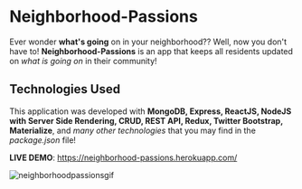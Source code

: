 # Neighborhood-Passions
Ever wonder <strong>what's going</strong> on in your neighborhood?? Well, now you don't have to! <strong>Neighborhood-Passions</strong> is an app that keeps all residents updated on <em>what is going on</em> in their community!

## Technologies Used
This application was developed with <strong>MongoDB, Express, ReactJS, NodeJS with Server Side Rendering, CRUD, REST API, Redux, Twitter Bootstrap, Materialize</strong>, and <em>many other technologies</em> that you may find in the <em>package.json</em> file!

<strong>LIVE DEMO</strong>: https://neighborhood-passions.herokuapp.com/

![neighborhoodpassionsgif](https://user-images.githubusercontent.com/24254780/30243784-2fd20604-957f-11e7-89ec-fbaaf856e369.gif)
